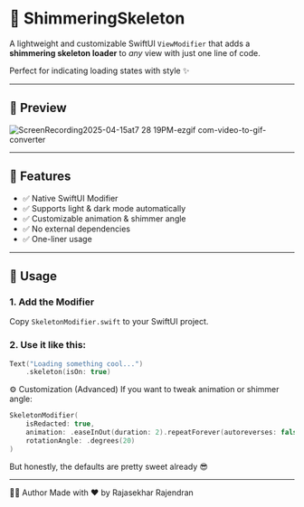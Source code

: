 # 🦴 ShimmeringSkeleton

A lightweight and customizable SwiftUI `ViewModifier` that adds a **shimmering skeleton loader** to *any* view with just one line of code.

Perfect for indicating loading states with style ✨

---

## 📸 Preview
![ScreenRecording2025-04-15at7 28 19PM-ezgif com-video-to-gif-converter](https://github.com/user-attachments/assets/52c05def-7258-4610-b858-76735bd7155f)


---

## 🚀 Features

- ✅ Native SwiftUI Modifier
- ✅ Supports light & dark mode automatically
- ✅ Customizable animation & shimmer angle
- ✅ No external dependencies
- ✅ One-liner usage

---

## 🧩 Usage

### 1. Add the Modifier

Copy `SkeletonModifier.swift` to your SwiftUI project.

### 2. Use it like this:

```swift
Text("Loading something cool...")
    .skeleton(isOn: true)
```

⚙️ Customization (Advanced)
If you want to tweak animation or shimmer angle:

```swift
SkeletonModifier(
    isRedacted: true,
    animation: .easeInOut(duration: 2).repeatForever(autoreverses: false),
    rotationAngle: .degrees(20)
)
```

But honestly, the defaults are pretty sweet already 😎

---

🙋‍♂️ Author
Made with ❤️ by Rajasekhar Rajendran
